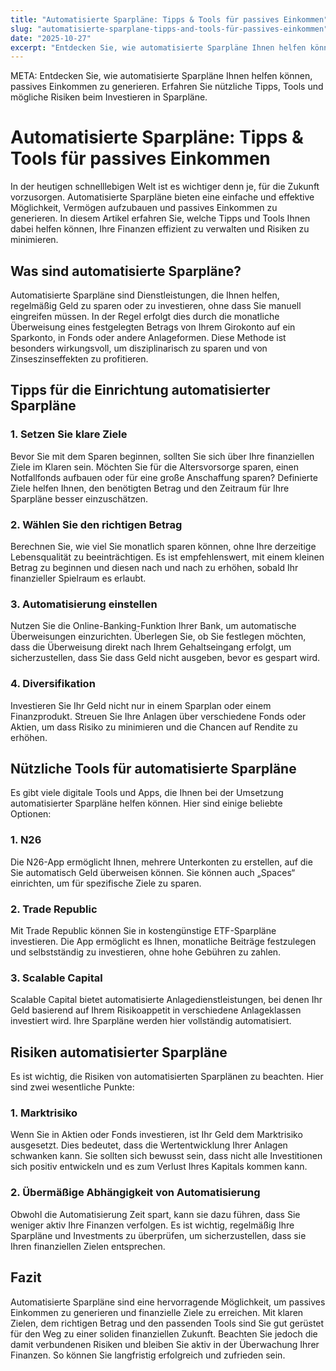 ```yaml
---
title: "Automatisierte Sparpläne: Tipps & Tools für passives Einkommen"
slug: "automatisierte-sparplane-tipps-and-tools-für-passives-einkommen"
date: "2025-10-27"
excerpt: "Entdecken Sie, wie automatisierte Sparpläne Ihnen helfen können, passives Einkommen zu generieren. Erfahren Sie nützliche Tipps, Tools und mögliche Risiken beim Investieren in Sparpläne."
---
```


META: Entdecken Sie, wie automatisierte Sparpläne Ihnen helfen können, passives Einkommen zu generieren. Erfahren Sie nützliche Tipps, Tools und mögliche Risiken beim Investieren in Sparpläne.

# Automatisierte Sparpläne: Tipps & Tools für passives Einkommen

In der heutigen schnelllebigen Welt ist es wichtiger denn je, für die Zukunft vorzusorgen. Automatisierte Sparpläne bieten eine einfache und effektive Möglichkeit, Vermögen aufzubauen und passives Einkommen zu generieren. In diesem Artikel erfahren Sie, welche Tipps und Tools Ihnen dabei helfen können, Ihre Finanzen effizient zu verwalten und Risiken zu minimieren.

## Was sind automatisierte Sparpläne?

Automatisierte Sparpläne sind Dienstleistungen, die Ihnen helfen, regelmäßig Geld zu sparen oder zu investieren, ohne dass Sie manuell eingreifen müssen. In der Regel erfolgt dies durch die monatliche Überweisung eines festgelegten Betrags von Ihrem Girokonto auf ein Sparkonto, in Fonds oder andere Anlageformen. Diese Methode ist besonders wirkungsvoll, um disziplinarisch zu sparen und von Zinseszinseffekten zu profitieren.

## Tipps für die Einrichtung automatisierter Sparpläne

### 1. Setzen Sie klare Ziele

Bevor Sie mit dem Sparen beginnen, sollten Sie sich über Ihre finanziellen Ziele im Klaren sein. Möchten Sie für die Altersvorsorge sparen, einen Notfallfonds aufbauen oder für eine große Anschaffung sparen? Definierte Ziele helfen Ihnen, den benötigten Betrag und den Zeitraum für Ihre Sparpläne besser einzuschätzen.

### 2. Wählen Sie den richtigen Betrag

Berechnen Sie, wie viel Sie monatlich sparen können, ohne Ihre derzeitige Lebensqualität zu beeinträchtigen. Es ist empfehlenswert, mit einem kleinen Betrag zu beginnen und diesen nach und nach zu erhöhen, sobald Ihr finanzieller Spielraum es erlaubt.

### 3. Automatisierung einstellen

Nutzen Sie die Online-Banking-Funktion Ihrer Bank, um automatische Überweisungen einzurichten. Überlegen Sie, ob Sie festlegen möchten, dass die Überweisung direkt nach Ihrem Gehaltseingang erfolgt, um sicherzustellen, dass Sie dass Geld nicht ausgeben, bevor es gespart wird.

### 4. Diversifikation

Investieren Sie Ihr Geld nicht nur in einem Sparplan oder einem Finanzprodukt. Streuen Sie Ihre Anlagen über verschiedene Fonds oder Aktien, um dass Risiko zu minimieren und die Chancen auf Rendite zu erhöhen.

## Nützliche Tools für automatisierte Sparpläne

Es gibt viele digitale Tools und Apps, die Ihnen bei der Umsetzung automatisierter Sparpläne helfen können. Hier sind einige beliebte Optionen:

### 1. N26

Die N26-App ermöglicht Ihnen, mehrere Unterkonten zu erstellen, auf die Sie automatisch Geld überweisen können. Sie können auch „Spaces“ einrichten, um für spezifische Ziele zu sparen.

### 2. Trade Republic

Mit Trade Republic können Sie in kostengünstige ETF-Sparpläne investieren. Die App ermöglicht es Ihnen, monatliche Beiträge festzulegen und selbstständig zu investieren, ohne hohe Gebühren zu zahlen.

### 3. Scalable Capital

Scalable Capital bietet automatisierte Anlagedienstleistungen, bei denen Ihr Geld basierend auf Ihrem Risikoappetit in verschiedene Anlageklassen investiert wird. Ihre Sparpläne werden hier vollständig automatisiert.

## Risiken automatisierter Sparpläne

Es ist wichtig, die Risiken von automatisierten Sparplänen zu beachten. Hier sind zwei wesentliche Punkte:

### 1. Marktrisiko

Wenn Sie in Aktien oder Fonds investieren, ist Ihr Geld dem Marktrisiko ausgesetzt. Dies bedeutet, dass die Wertentwicklung Ihrer Anlagen schwanken kann. Sie sollten sich bewusst sein, dass nicht alle Investitionen sich positiv entwickeln und es zum Verlust Ihres Kapitals kommen kann.

### 2. Übermäßige Abhängigkeit von Automatisierung

Obwohl die Automatisierung Zeit spart, kann sie dazu führen, dass Sie weniger aktiv Ihre Finanzen verfolgen. Es ist wichtig, regelmäßig Ihre Sparpläne und Investments zu überprüfen, um sicherzustellen, dass sie Ihren finanziellen Zielen entsprechen.

## Fazit

Automatisierte Sparpläne sind eine hervorragende Möglichkeit, um passives Einkommen zu generieren und finanzielle Ziele zu erreichen. Mit klaren Zielen, dem richtigen Betrag und den passenden Tools sind Sie gut gerüstet für den Weg zu einer soliden finanziellen Zukunft. Beachten Sie jedoch die damit verbundenen Risiken und bleiben Sie aktiv in der Überwachung Ihrer Finanzen. So können Sie langfristig erfolgreich und zufrieden sein.
